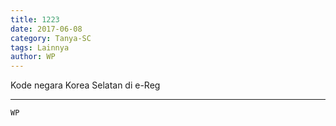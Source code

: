 ```yaml
---
title: 1223
date: 2017-06-08
category: Tanya-SC
tags: Lainnya
author: WP
---
```


Kode negara Korea Selatan di e-Reg

---



`WP`

